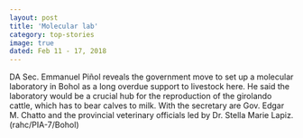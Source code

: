 ```yaml
---
layout: post
title: 'Molecular lab'
category: top-stories
image: true
dated: Feb 11 - 17, 2018
---
```


DA Sec. Emmanuel Piñol reveals the government move to set up a molecular laboratory in Bohol as a long overdue support to livestock here. He said the laboratory would be a crucial hub for the reproduction of the girolando cattle, which has to bear calves to milk. With the secretary are Gov. Edgar M. Chatto and the provincial veterinary officials led by Dr. Stella Marie Lapiz.  (rahc/PIA-7/Bohol)